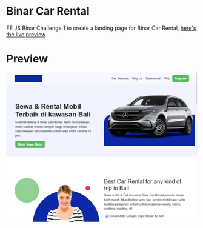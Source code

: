 # Binar Car Rental

FE JS Binar Challenge 1 to create a landing page for Binar Car Rental, [here's the live preview](https://binar-car-rental-taupe.vercel.app/)

# Preview

![Desktop Preview](./assets/images/preview/Binar%20Car%20Rental%20Desktop%20Preview.png)
